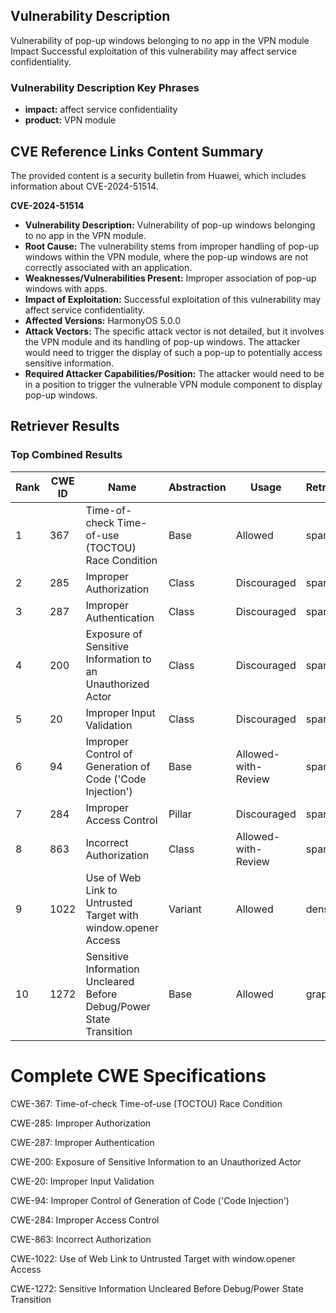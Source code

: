 ## Vulnerability Description
Vulnerability of pop-up windows belonging to no app in the VPN module Impact Successful exploitation of this vulnerability may affect service confidentiality.

### Vulnerability Description Key Phrases
- **impact:** affect service confidentiality
- **product:** VPN module

## CVE Reference Links Content Summary
The provided content is a security bulletin from Huawei, which includes information about CVE-2024-51514.

**CVE-2024-51514**

*   **Vulnerability Description:** Vulnerability of pop-up windows belonging to no app in the VPN module.
*   **Root Cause:** The vulnerability stems from improper handling of pop-up windows within the VPN module, where the pop-up windows are not correctly associated with an application.
*  **Weaknesses/Vulnerabilities Present:** Improper association of pop-up windows with apps.
*   **Impact of Exploitation:** Successful exploitation of this vulnerability may affect service confidentiality.
*   **Affected Versions:** HarmonyOS 5.0.0
*   **Attack Vectors:** The specific attack vector is not detailed, but it involves the VPN module and its handling of pop-up windows. The attacker would need to trigger the display of such a pop-up to potentially access sensitive information.
*   **Required Attacker Capabilities/Position:**  The attacker would need to be in a position to trigger the vulnerable VPN module component to display pop-up windows.

## Retriever Results

### Top Combined Results

| Rank | CWE ID | Name | Abstraction | Usage  | Retrievers | Individual Scores |
|------|--------|------|-------------|-------|------------|-------------------|
| 1 | 367 | Time-of-check Time-of-use (TOCTOU) Race Condition | Base | Allowed | sparse | 0.046 |
| 2 | 285 | Improper Authorization | Class | Discouraged | sparse | 0.044 |
| 3 | 287 | Improper Authentication | Class | Discouraged | sparse | 0.043 |
| 4 | 200 | Exposure of Sensitive Information to an Unauthorized Actor | Class | Discouraged | sparse | 0.043 |
| 5 | 20 | Improper Input Validation | Class | Discouraged | sparse | 0.043 |
| 6 | 94 | Improper Control of Generation of Code ('Code Injection') | Base | Allowed-with-Review | sparse | 0.042 |
| 7 | 284 | Improper Access Control | Pillar | Discouraged | sparse | 0.042 |
| 8 | 863 | Incorrect Authorization | Class | Allowed-with-Review | sparse | 0.042 |
| 9 | 1022 | Use of Web Link to Untrusted Target with window.opener Access | Variant | Allowed | dense | 0.502 |
| 10 | 1272 | Sensitive Information Uncleared Before Debug/Power State Transition | Base | Allowed | graph | 0.002 |



# Complete CWE Specifications

CWE-367: Time-of-check Time-of-use (TOCTOU) Race Condition

CWE-285: Improper Authorization

CWE-287: Improper Authentication

CWE-200: Exposure of Sensitive Information to an Unauthorized Actor

CWE-20: Improper Input Validation

CWE-94: Improper Control of Generation of Code ('Code Injection')

CWE-284: Improper Access Control

CWE-863: Incorrect Authorization

CWE-1022: Use of Web Link to Untrusted Target with window.opener Access

CWE-1272: Sensitive Information Uncleared Before Debug/Power State Transition